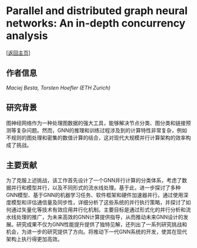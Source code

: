 # Parallel and distributed graph neural networks: An in-depth concurrency analysis

\[[返回主页](../../README.md)\]

## 作者信息
*Maciej Besta, Torsten Hoefler (ETH Zurich)*

## 研究背景
图神经网络作为一种处理图数据的强大工具，能够解决节点分类、图分类和链接预测等复杂问题。然而，GNN的推理和训练过程涉及到的计算特性非常复杂，例如不规则的图处理和密集的数值计算的结合，这对现代大规模并行计算架构的效率构成了挑战。

## 主要贡献
为了克服上述挑战，该工作首先设计了一个GNN并行计算的分类体系，考虑了数据并行和模型并行，以及不同形式的流水线处理。基于此，进一步探讨了多种GNN模型、基于GNN的机器学习任务、软件框架和硬件加速器并行。通过使用深度模型和评估通信量及同步性，详细分析了这些系统的并行执行策略，并探讨了如何通过矢量化等技术有效应用并行化机制。主要目标是通过形式化的并行分析和流水线处理的推广，为未来高效的GNN计算提供指导，从而推动未来GNN设计的发展。研究成果不仅为GNN性能提升提供了独特见解，还列出了一系列研究挑战和机会，为进一步的研究提供了方向。将推动下一代GNN系统的开发，使其在现代架构上执行得更加高效。